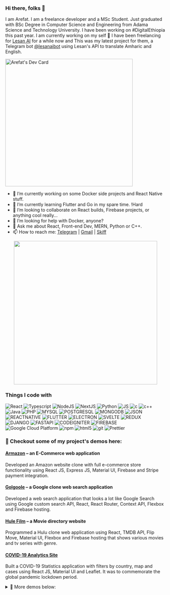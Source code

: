 ### Hi there, folks 👋

I am Arefat. I am a freelance developer and a MSc Student.
Just graduated with BSc Degree in Computer Science and Engineering from Adama Science and Technology University.
I have been working on #DigitalEthiopia this past year. I am currently working on my self 🔎
I have been freelancing for [Lesan AI](https://lesan.ai/services.html) for a while now and This was my latest project for them, a Telegram bot [@lesanaibot](https://t.me/lesanaibot) using Lesan's API to translate Amharic and English.

<a href="https://app.daily.dev/arefat"><img src="https://api.daily.dev/devcards/84912a4166ae435989e9c1c650f010e0.png?r=czr" width="400" alt="Arefat's Dev Card"/></a>

- 🔭 I’m currently working on some Docker side projects and React Native stuff.
- 🌱 I’m currently learning Flutter and Go in my spare time. !Hard
- 👯 I’m looking to collaborate on React builds, Firebase projects, or anything cool really...
- 🤔 I’m looking for help with Docker, anyone?
- 💬 Ask me about React, Front-end Dev, MERN, Python or C++.
- 📫 How to reach me: [Telegram](https://www.t.me/ShadowX9) | [Gmail](mailto:arefat.hyeredin@gmail.com) | [Skiff](mailto:arefat@skiff.com)

<p align='center'>
  <a href="#"><img src="https://github-readme-stats.vercel.app/api?username=arefathi&show_icons=true&count_private=true&theme=dark" width="450"></a>
</p>

### Things I code with

![React](https://img.shields.io/badge/-React-45b8d8?style=flat-square&logo=react&logoColor=white)
![Typescript](https://img.shields.io/badge/-TypeScript-007ACC?style=flat-square&logo=typescript&logoColor=white)
![NodeJS](https://img.shields.io/badge/-Nodejs-43853d?style=flat-square&logo=Node.js&logoColor=white)
![NextJS](https://img.shields.io/badge/-NextJs-000000?style=flat-square&logo=next.js&logoColor=white)
![Python](https://img.shields.io/badge/Python-3776AB?style=for-the-badge&logo=python&logoColor=white)
![JS](https://img.shields.io/badge/JavaScript-323330?style=for-the-badge&logo=javascript&logoColor=F7DF1E)
![c](https://img.shields.io/badge/C-00599C?style=for-the-badge&logo=c&logoColor=white)
![c++](https://img.shields.io/badge/C%2B%2B-00599C?style=for-the-badge&logo=c%2B%2B&logoColor=white)
![Java](https://img.shields.io/badge/Java-ED8B00?style=for-the-badge&logo=java&logoColor=white)
![PHP](https://img.shields.io/badge/PHP-777BB4?style=for-the-badge&logo=php&logoColor=w)
![MYSQL](https://img.shields.io/badge/MySQL-00000F?style=for-the-badge&logo=mysql&logoColor=white)
![POSTGRESQL](https://img.shields.io/badge/PostgreSQL-316192?style=for-the-badge&logo=postgresql&logoColor=white)
![MONGODB](https://img.shields.io/badge/MongoDB-4EA94B?style=for-the-badge&logo=mongodb&logoColor=white)
![JSON](https://img.shields.io/badge/json-5E5C5C?style=for-the-badge&logo=json&logoColor=white)
![REACTNATIVE](https://img.shields.io/badge/React_Native-20232A?style=for-the-badge&logo=react&logoColor=61DAFB)
![FLUTTER](https://img.shields.io/badge/Flutter-02569B?style=for-the-badge&logo=flutter&logoColor=white)
![ELECTRON](https://img.shields.io/badge/Electron-2B2E3A?style=for-the-badge&logo=electron&logoColor=9FEAF9)
![SVELTE](https://img.shields.io/badge/Svelte-4A4A55?style=for-the-badge&logo=svelte&logoColor=FF3E00)
![REDUX](https://img.shields.io/badge/Redux-593D88?style=for-the-badge&logo=redux&logoColor=white)
![DJANGO](https://img.shields.io/badge/Django-092E20?style=for-the-badge&logo=django&logoColor=white)
![FASTAPI](https://img.shields.io/badge/fastapi-109989?style=for-the-badge&logo=FASTAPI&logoColor=white)
![CODEIGNITER](https://img.shields.io/badge/Codeigniter-EF4223?style=for-the-badge&logo=codeigniter&logoColor=white)
![FIREBASE](https://img.shields.io/badge/firebase-ffca28?style=for-the-badge&logo=firebase&logoColor=black)
<img alt="Google Cloud Platform" src="https://img.shields.io/badge/-Google_Cloud_Platform-1a73e8?style=flat-square&logo=google-cloud&logoColor=white" />
<img alt="npm" src="https://img.shields.io/badge/-NPM-CB3837?style=flat-square&logo=npm&logoColor=white" />
<img alt="html5" src="https://img.shields.io/badge/-HTML5-E34F26?style=flat-square&logo=html5&logoColor=white" />
<img alt="git" src="https://img.shields.io/badge/-Git-F05032?style=flat-square&logo=git&logoColor=white" />
<img alt="Prettier" src="https://img.shields.io/badge/-Prettier-F7B93E?style=flat-square&logo=prettier&logoColor=white" />

### 📃 Checkout some of my project's demos here:

#### [Armazon](https://armazon-shop.web.app/) – an E-Commerce web application
Developed an Amazon website clone with full e-commerce store functionality using React JS, Express JS, Material UI, Firebase and Stripe payment integration.

#### [Golgoole](https://golgoole.web.app/) – a Google clone web search application
Developed a web search application that looks a lot like Google Search using Google custom search API, React, React Router, Context API, Flexbox and Firebase hosting.

#### [Hule Film](https://hule-film.web.app/) – a Movie directory website
Programmed a Hulu clone web application using React, TMDB API, Flip Move, Material UI, Flexbox and Firebase hosting that shows various movies and tv series with genre. 

#### [COVID-19 Analytics Site](https://covid-19-analytics-5ebb6.web.app/)
Built a COVID-19 Statistics application with filters by country, map and cases using React JS, Material UI and Leaflet. It was to commemorate the global pandemic lockdown period. 

<details>
  <summary>📃 More demos below:</summary>

#### [Fakebook](https://fakebook-8379d.web.app/) – a front-end UI clone of Facebook
Designed an interface replica of Facebook with google authentication and posting features using React, Material UI and Firebase.
  
#### [BetochBnB](https://betochbnb.web.app/) – a house rental and reservation web application 
Designed a front-end Airbnb website clone using React, Flexbox and Firebase.

#### [The Gram](https://theigram.web.app/) – a Photo sharing site
Built an Instagram-clone that has user authentication and users can share photos with caption  and comments. It was developed using React JS, Tailwind CSS and Firestore.

#### [TinderEth](https://tinder-eth.web.app/) – a Tinder clone web application
Designed a tinder-like web application using the MERN stack with backend running MongoDB, Mongoose, NodeJS and ExpressJS with Heroku backend hosting.

#### [What’s up?](https://whatsup-ff287.web.app/) – a WhatsApp-clone group chat web application
Developed a WhatsApp replica group chat application using React JS, NextJS, Firestore, Google Authentication and Firebase hosting.

#### [Accord](https://accord-chat.web.app/) – a channel based social forum web application
Worked on a Redux application that is basically a channel based many to many chats’ application/forum built using React, Redux, Firebase, Firestore and Flexbox.

#### [iChat Beta](https://ichatbeta.web.app/) – a socket-based group chat application
Built a messenger clone group chat application with google authentication and chat rooms with Redux state management, React, Material UI and Firebase hosting.

</details>
